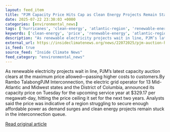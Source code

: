 ```yaml
---
layout: feed_item
title: "PJM Capacity Price Hits Cap as Clean Energy Projects Remain Stalled"
date: 2025-07-22 23:30:03 +0000
categories: [environmental_news]
tags: ['hurricanes', 'clean-energy', 'atlantic-region', 'renewable-energy']
keywords: ['clean-energy', 'price', 'renewable-energy', 'atlantic-region', 'hits', 'capacity', 'hurricanes']
description: "As renewable electricity projects wait in line, PJM’s latest capacity auction clears at the maximum price allowed—passing higher costs to customers"
external_url: https://insideclimatenews.org/news/22072025/pjm-auction-hits-price-cap/
is_feed: true
source_feed: "Inside Climate News"
feed_category: "environmental_news"
---
```


As renewable electricity projects wait in line, PJM’s latest capacity auction clears at the maximum price allowed—passing higher costs to customers.By Rambo TalabongPJM Interconnection, the electric grid operator for 13 Mid-Atlantic and Midwest states and the District of Columbia, announced its capacity price on Tuesday for the upcoming service year at $329.17 per megawatt-day, hitting the price ceiling it set for the next two years. Analysts said the price was indicative of a region struggling to secure enough affordable power as demand surges and clean energy projects remain stuck in the interconnection queue.

[Read original article](https://insideclimatenews.org/news/22072025/pjm-auction-hits-price-cap/)
